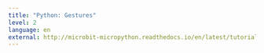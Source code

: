```yaml
---
title: "Python: Gestures"
level: 2
language: en
external: http://microbit-micropython.readthedocs.io/en/latest/tutorials/gestures.html
---
```


